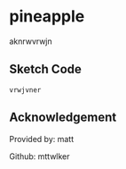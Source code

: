 # pineapple
aknrwvrwjn
## Sketch Code
```
vrwjvner
```
## Acknowledgement
Provided by: matt

Github: mttwlker